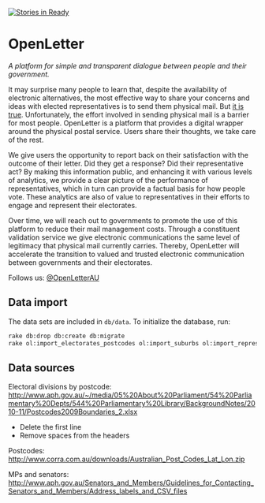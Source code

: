 [![Stories in Ready](https://badge.waffle.io/open-letter/open-letter.png?label=ready&title=Ready)](https://waffle.io/open-letter/open-letter)

# OpenLetter

*A platform for simple and transparent dialogue between people and their
government.*

It may surprise many people to learn that, despite the availability of electronic alternatives, the most effective way to share your
concerns and ideas with elected representatives is to send them physical mail.
But [it is
true](http://www.ted.com/talks/omar_ahmad_political_change_with_pen_and_paper).
Unfortunately, the effort involved in sending physical mail is a barrier for
most people. OpenLetter is a platform that provides a digital wrapper around the
physical postal service. Users share their thoughts, we take care of the rest.

We give users the opportunity to report back on their satisfaction with the
outcome of their letter. Did they get a response? Did their representative act?
By making this information public, and enhancing it with various levels of
analytics, we provide a clear picture of the performance of representatives,
which in turn can provide a factual basis for how people vote. These analytics
are also of value to representatives in their efforts to engage and represent
their electorates.

Over time, we will reach out to governments to promote the use of this platform
to reduce their mail management costs. Through a constituent validation service
we give electronic communications the same level of legitimacy that physical
mail currently carries. Thereby, OpenLetter will accelerate the transition to
valued and trusted electronic communication between governments and their
electorates.

Follows us: [@OpenLetterAU](http://twitter.com/OpenLetterAu)


## Data import

The data sets are included in `db/data`. To initialize the database, run:

```Bash
rake db:drop db:create db:migrate
rake ol:import_electorates_postcodes ol:import_suburbs ol:import_representatives
```


## Data sources

Electoral divisions by postcode:
http://www.aph.gov.au/~/media/05%20About%20Parliament/54%20Parliamentary%20Depts/544%20Parliamentary%20Library/BackgroundNotes/2010-11/Postcodes2009Boundaries_2.xlsx

 - Delete the first line
 - Remove spaces from the headers

Postcodes: http://www.corra.com.au/downloads/Australian_Post_Codes_Lat_Lon.zip

MPs and senators:
http://www.aph.gov.au/Senators_and_Members/Guidelines_for_Contacting_Senators_and_Members/Address_labels_and_CSV_files 

